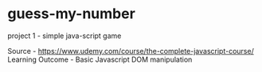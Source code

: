 # guess-my-number

project 1 - simple java-script game 

Source - https://www.udemy.com/course/the-complete-javascript-course/ 
Learning Outcome - Basic Javascript DOM manipulation 
